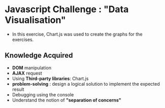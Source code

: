 #  Javascript Challenge : "Data Visualisation"

- In this exercise, Chart.js was used to create the graphs for the exercises.

## Knowledge Acquired
- **DOM** manipulation
- **AJAX** request
- Using **Third-party libraries**: Chart.js
- **problem-solving** : design a logical solution to implement the expected result
- Debugging using the console
- Understand the notion of **"separation of concerns"**
